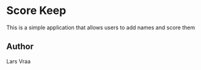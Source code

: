 # Score Keep
This is a simple application that allows users to add names and score them

## Author
Lars Vraa
